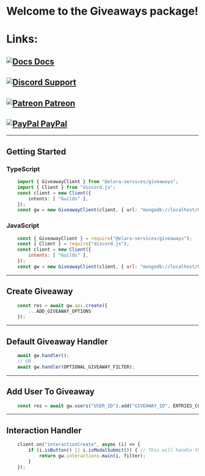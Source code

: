 # Welcome to the Giveaways package!

# Links:

## [![Docs](https://cdn.discordapp.com/emojis/792291458081095691.png?size=24) Docs](https://elara-services-giveaways.pages.dev)
## [![Discord](https://cdn.discordapp.com/emojis/847624594717671476.png?size=24) Support](https://discord.gg/qafHJ63 "Support Server") 
## [![Patreon](https://cdn.discordapp.com/emojis/920524344042606695.png?size=24) Patreon](https://patreon.com/elaraservices "Patreon")
## [![PayPal](https://cdn.discordapp.com/emojis/1106809124299214858.png?size=24) PayPal](https://paypal.me/superchiefyt "PayPal")


------

## Getting Started

### TypeScript
```ts
    import { GiveawayClient } from "@elara-services/giveaways";
    import { Client } from "discord.js";
    const client = new Client({
        intents: [ "Guilds" ],
    });
    const gw = new GiveawayClient(client, { url: "mongodb://localhost/Giveaways" });
```
### JavaScript
```js
    const { GiveawayClient } = require("@elara-services/giveaways");
    const { Client } = require("discord.js");
    const client = new Client({
        intents: [ "Guilds" ],
    });
    const gw = new GiveawayClient(client, { url: "mongodb://localhost/Giveaways" });
```
-----
## Create Giveaway
```js
    const res = await gw.api.create({
        ...ADD_GIVEAWAY_OPTIONS
    });
```
-----

## Default Giveaway Handler
```js
    await gw.handler();
    // OR 
    await gw.handler(OPTIONAL_GIVEAWAY_FILTER);
```

-----
## Add User To Giveaway
```js
    const res = await gw.users("USER_ID").add("GIVEAWAY_ID", ENTRIES_COUNT, INTERACTION_RESPONDER);
```
----
## Interaction Handler
```js
    client.on("interactionCreate", async (i) => {
        if (i.isButton() || i.isModalSubmit()) { // This will handle the interactions for the buttons and everything else.
            return gw.interactions.main(i, filter);
        }
    });
```